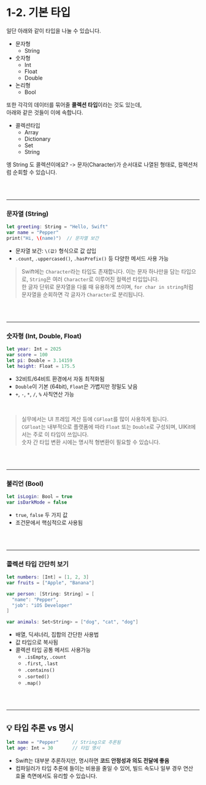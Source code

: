 # 1-2. 기본 타입

일단 아래와 같이 타입을 나눌 수 있습니다.

- 문자형
    - String
- 숫자형
    - Int
    - Float
    - Double
- 논리형
    - Bool
    
또한 각각의 데이터를 묶어줄 **콜렉션 타입**이라는 것도 있는데,  
아래와 같은 것들이 이에 속합니다.

- 콜렉션타입
    - Array
    - Dictionary
    - Set
    - String
    

엥 String 도 콜렉션이에요? 
-> 문자(Character)가 순서대로 나열된 형태로, 컬렉션처럼 순회할 수 있습니다.


<br><br>

---

### 문자열 (String)

```swift
let greeting: String = "Hello, Swift"
var name = "Pepper"
print("Hi, \(name)")  // 문자열 보간
```

- 문자열 보간: `\(값)` 형식으로 값 삽입
- `.count`, `.uppercased()`, `.hasPrefix()` 등 다양한 메서드 사용 가능

> Swift에는 `Character`라는 타입도 존재합니다. 
> 이는 문자 하나만을 담는 타입으로, `String`은 여러 `Character`로 이루어진 컬렉션 타입입니다.  
> 한 글자 단위로 문자열을 다룰 때 유용하게 쓰이며, `for char in string`처럼 문자열을 순회하면 각 글자가 `Character`로 분리됩니다.

<br><br>


---

### 숫자형 (Int, Double, Float)

```swift
let year: Int = 2025
var score = 100
let pi: Double = 3.14159
let height: Float = 175.5
```

- 32비트/64비트 환경에서 자동 최적화됨
- `Double`이 기본 (64bit), `Float`은 가볍지만 정밀도 낮음
- `+`, `-`, `*`, `/`, `%` 사칙연산 가능

<br>

> 실무에서는 UI 프레임 계산 등에 `CGFloat`를 많이 사용하게 됩니다.  
> `CGFloat`는 내부적으로 플랫폼에 따라 `Float` 또는 `Double`로 구성되며, UIKit에서는 주로 이 타입이 쓰입니다.  
> 숫자 간 타입 변환 시에는 명시적 형변환이 필요할 수 있습니다.

<br><br>

---

### 불리언 (Bool)

```swift
let isLogin: Bool = true
var isDarkMode = false
```

- `true`, `false` 두 가지 값
- 조건문에서 핵심적으로 사용됨

<br><br>


---

### 콜렉션 타입 간단히 보기

```swift
let numbers: [Int] = [1, 2, 3]
var fruits = ["Apple", "Banana"]

var person: [String: String] = [
  "name": "Pepper",
  "job": "iOS Developer"
]

var animals: Set<String> = ["dog", "cat", "dog"]
```

- 배열, 딕셔너리, 집합의 간단한 사용법
- 값 타입으로 복사됨
- 콜렉션 타입 공통 메서드 사용가능
    - `.isEmpty`, `.count`
    - `.first`, `.last`
    - `.contains()`
    - `.sorted()`
    - `.map()`



<br><br>


---


## 💡 타입 추론 vs 명시

```swift
let name = "Pepper"     // String으로 추론됨
let age: Int = 30       // 타입 명시
```

 - Swift는 대부분 추론하지만, 명시하면 **코드 안정성과 의도 전달에 좋음**  
 - 컴파일러가 타입 추론에 들이는 비용을 줄일 수 있어, 빌드 속도나 일부 경우 연산 효율 측면에서도 유리할 수 있습니다.
 
